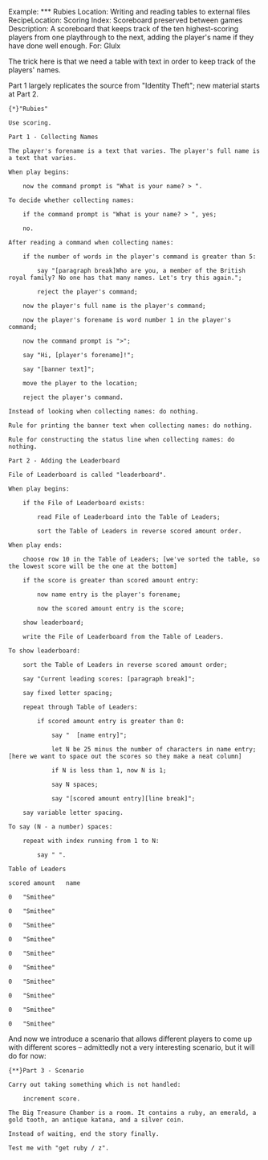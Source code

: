 Example: *** Rubies
Location: Writing and reading tables to external files
RecipeLocation: Scoring
Index: Scoreboard preserved between games
Description: A scoreboard that keeps track of the ten highest-scoring players from one playthrough to the next, adding the player's name if they have done well enough.
For: Glulx

  
The trick here is that we need a table with text in order to keep track of the players' names.

  
Part 1 largely replicates the source from "Identity Theft"; new material starts at Part 2.

  

``` inform7
{*}"Rubies"

Use scoring.

Part 1 - Collecting Names

The player's forename is a text that varies. The player's full name is a text that varies.

When play begins:

	now the command prompt is "What is your name? > ".

To decide whether collecting names:

	if the command prompt is "What is your name? > ", yes;

	no.

After reading a command when collecting names:

	if the number of words in the player's command is greater than 5:

		say "[paragraph break]Who are you, a member of the British royal family? No one has that many names. Let's try this again.";

		reject the player's command;

	now the player's full name is the player's command;

	now the player's forename is word number 1 in the player's command;

	now the command prompt is ">";

	say "Hi, [player's forename]!";

	say "[banner text]";

	move the player to the location;

	reject the player's command.

Instead of looking when collecting names: do nothing.

Rule for printing the banner text when collecting names: do nothing.

Rule for constructing the status line when collecting names: do nothing.

Part 2 - Adding the Leaderboard

File of Leaderboard is called "leaderboard".

When play begins:

	if the File of Leaderboard exists:

		read File of Leaderboard into the Table of Leaders;

		sort the Table of Leaders in reverse scored amount order.

When play ends:

	choose row 10 in the Table of Leaders; [we've sorted the table, so the lowest score will be the one at the bottom]

	if the score is greater than scored amount entry:

		now name entry is the player's forename;

		now the scored amount entry is the score;

	show leaderboard;

	write the File of Leaderboard from the Table of Leaders.

To show leaderboard:

	sort the Table of Leaders in reverse scored amount order;

	say "Current leading scores: [paragraph break]";

	say fixed letter spacing;

	repeat through Table of Leaders:

		if scored amount entry is greater than 0:

			say "  [name entry]";

			let N be 25 minus the number of characters in name entry; [here we want to space out the scores so they make a neat column]

			if N is less than 1, now N is 1;

			say N spaces;

			say "[scored amount entry][line break]";

	say variable letter spacing.

To say (N - a number) spaces:

	repeat with index running from 1 to N:

		say " ".

Table of Leaders

scored amount	name

0	"Smithee"

0	"Smithee"

0	"Smithee"

0	"Smithee"

0	"Smithee"

0	"Smithee"

0	"Smithee"

0	"Smithee"

0	"Smithee"

0	"Smithee"
```

  
And now we introduce a scenario that allows different players to come up with different scores – admittedly not a very interesting scenario, but it will do for now:

  

``` inform7
{**}Part 3 - Scenario

Carry out taking something which is not handled:

	increment score.

The Big Treasure Chamber is a room. It contains a ruby, an emerald, a gold tooth, an antique katana, and a silver coin.

Instead of waiting, end the story finally.

Test me with "get ruby / z".
```

